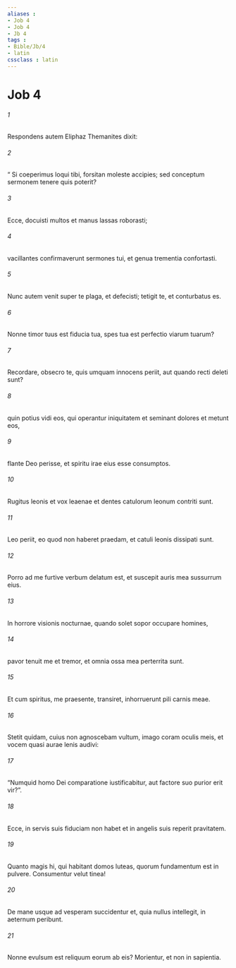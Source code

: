 ```yaml
---
aliases : 
- Job 4
- Job 4
- Jb 4
tags : 
- Bible/Jb/4
- latin
cssclass : latin
---
```


# Job 4

###### 1
Respondens autem Eliphaz Themanites dixit:
###### 2
“ Si coeperimus loqui tibi, forsitan moleste accipies; sed conceptum sermonem tenere quis poterit?
###### 3
Ecce, docuisti multos et manus lassas roborasti;
###### 4
vacillantes confirmaverunt sermones tui, et genua trementia confortasti.
###### 5
Nunc autem venit super te plaga, et defecisti; tetigit te, et conturbatus es.
###### 6
Nonne timor tuus est fiducia tua, spes tua est perfectio viarum tuarum?
###### 7
Recordare, obsecro te, quis umquam innocens periit, aut quando recti deleti sunt?
###### 8
quin potius vidi eos, qui operantur iniquitatem et seminant dolores et metunt eos, 
###### 9
flante Deo perisse, et spiritu irae eius esse consumptos. 
###### 10
Rugitus leonis et vox leaenae et dentes catulorum leonum contriti sunt.
###### 11
Leo periit, eo quod non haberet praedam, et catuli leonis dissipati sunt.
###### 12
Porro ad me furtive verbum delatum est, et suscepit auris mea sussurrum eius.
###### 13
In horrore visionis nocturnae, quando solet sopor occupare homines,
###### 14
pavor tenuit me et tremor, et omnia ossa mea perterrita sunt. 
###### 15
Et cum spiritus, me praesente, transiret, inhorruerunt pili carnis meae.
###### 16
Stetit quidam, cuius non agnoscebam vultum, imago coram oculis meis, et vocem quasi aurae lenis audivi:
###### 17
“Numquid homo Dei comparatione iustificabitur, aut factore suo purior erit vir?”.
###### 18
Ecce, in servis suis fiduciam non habet et in angelis suis reperit pravitatem. 
###### 19
Quanto magis hi, qui habitant domos luteas, quorum fundamentum est in pulvere. Consumentur velut tinea!
###### 20
De mane usque ad vesperam succidentur et, quia nullus intellegit, in aeternum peribunt.
###### 21
Nonne evulsum est reliquum eorum ab eis? Morientur, et non in sapientia.
